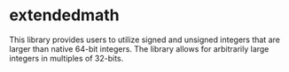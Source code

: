 # extendedmath

This library provides users to utilize signed and unsigned integers that are larger than native 64-bit integers. The library allows for arbitrarily large integers in multiples of 32-bits.
